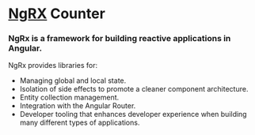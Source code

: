 # [NgRX](https://ngrx.io/) Counter

### NgRx is a framework for building reactive applications in Angular. 

NgRx provides libraries for:

- Managing global and local state.
- Isolation of side effects to promote a cleaner component architecture.
- Entity collection management.
- Integration with the Angular Router.
- Developer tooling that enhances developer experience when building many different types of applications.

